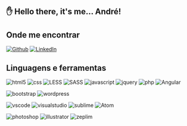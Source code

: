 ## 	✋ Hello there, it's me... André!  

## Onde me encontrar

[![Github](https://img.shields.io/badge/-Github-181717?style=for-the-badge&logo=Github&logoColor=white)](https://github.com/buenoworks)
[![LinkedIn](https://img.shields.io/badge/-LinkedIn-0077B5?style=for-the-badge&logo=LinkedIn&logoColor=white)](https://www.linkedin.com/in/andrebuenowork/)

## Linguagens e ferramentas

![html5](https://img.shields.io/badge/html5-★★★-lightgrey?labelColor=E34F26&logo=HTML5&style=for-the-badge&logoColor=white)
![css](https://img.shields.io/badge/css-★★★-lightgrey?labelColor=1572B6&logo=CSS3&style=for-the-badge&logoColor=white)
![LESS](https://img.shields.io/badge/less-★★★-lightgrey?labelColor=000000&logo=less&style=for-the-badge&logoColor=white)
![SASS](https://img.shields.io/badge/sass-★★★-lightgrey?labelColor=0a5e05&logo=sass&style=for-the-badge&logoColor=white)
![javascript](https://img.shields.io/badge/javascript-★★-lightgrey?labelColor=03A9F4&logo=JavaScript&style=for-the-badge&logoColor=black)
![jquery](https://img.shields.io/badge/jquery-★★-lightgrey?labelColor=F7DF1E&logo=jquery&style=for-the-badge&logoColor=black)
![php](https://img.shields.io/badge/php-★-lightgrey?labelColor=F7DF1E&logo=php&style=for-the-badge&logoColor=black)
![Angular](https://img.shields.io/badge/Angular-★-lightgrey?labelColor=444444&logo=Angular&style=for-the-badge&logoColor=white)

![bootstrap](https://img.shields.io/badge/bootstrap-★-lightgrey?labelColor=F7DF1E&logo=bootstrap&style=for-the-badge&logoColor=black)
![wordpress](https://img.shields.io/badge/wordpress-★-lightgrey?labelColor=F7DF1E&logo=wordpress&style=for-the-badge&logoColor=black)

![vscode](https://img.shields.io/badge/vscode-★-lightgrey?labelColor=F7DF1E&logo=vscode&style=for-the-badge&logoColor=black)
![visualstudio](https://img.shields.io/badge/visualstudio-★-lightgrey?labelColor=F7DF1E&logo=visualstudio&style=for-the-badge&logoColor=black)
![sublime](https://img.shields.io/badge/sublime-★-lightgrey?labelColor=F7DF1E&logo=sublime&style=for-the-badge&logoColor=black)
![Atom](https://img.shields.io/badge/Atom-★-lightgrey?labelColor=F7DF1E&logo=Atom&style=for-the-badge&logoColor=black)

![photoshop](https://img.shields.io/badge/photoshop-★-lightgrey?labelColor=F7DF1E&logo=Photoshop&style=for-the-badge&logoColor=black)
![illustrator](https://img.shields.io/badge/illustrator-★-lightgrey?labelColor=F7DF1E&logo=illustrator&style=for-the-badge&logoColor=black)
![zeplim](https://img.shields.io/badge/zeplim-★-lightgrey?labelColor=F7DF1E&logo=zeplim&style=for-the-badge&logoColor=black)

<!-- git
bootstrap
wordpress

vscode
visualstudio
sublime
Atom

photoshop
illustrator

zeplim -->
